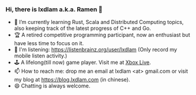 ### Hi, there is lxdlam a.k.a. Ramen 👋 

- 🌱 I’m currently learning Rust, Scala and Distributed Computing topics, also keeping track of the latest progress of C++ and Go.
- 🏆 A retired competitive programming participant, now an enthusiast but have less time to focus on it.
- 🎵 I'm listening: https://listenbrainz.org/user/lxdlam (Only record my mobile listen activity.)
- 🕹️ A lifelong(till now) game player. Visit me at [Xbox Live](http://live.xbox.com/Profile?Gamertag=lxdlam).
- 📫 How to reach me: drop me an email at lxdlam \<at\> gmail.com or visit my blog at <https://blog.lxdlam.com> (in chinese). 
- 😄 Chatting is always welcome.
